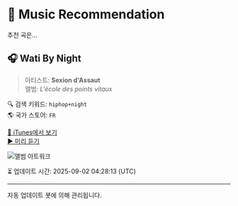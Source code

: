 
# 🎵 Music Recommendation

추천 곡은...

## 🎧 Wati By Night  
> 아티스트: **Sexion d'Assaut**  
> 앨범: _L'école des points vitaux_  

🔍 검색 키워드: `hiphop+night`  
🌎 국가 스토어: `FR`

[🔗 iTunes에서 보기](https://music.apple.com/fr/album/wati-by-night/362286829?i=362286893&uo=4)  
[▶️ 미리 듣기](https://audio-ssl.itunes.apple.com/itunes-assets/AudioPreview125/v4/cc/7a/da/cc7adacb-ad02-09d6-5500-270eef3b2476/mzaf_2940773228458338868.plus.aac.p.m4a)

![앨범 아트워크](https://is1-ssl.mzstatic.com/image/thumb/Music/8c/94/00/mzi.smkgyzob.jpg/100x100bb.jpg)

⏳ 업데이트 시간: 2025-09-02 04:28:13 (UTC)

---
자동 업데이트 봇에 의해 관리됩니다.
